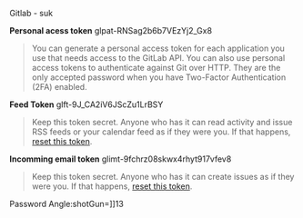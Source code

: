 Gitlab - suk 

**Personal acess token**
glpat-RNSag2b6b7VEzYj2_Gx8
>You can generate a personal access token for each application you use that needs access to the GitLab API. You can also use personal access tokens to authenticate against Git over HTTP. They are the only accepted password when you have Two-Factor Authentication (2FA) enabled.

**Feed Token**
glft-9J_CA2iV6JScZu1LrBSY
> Keep this token secret. Anyone who has it can read activity and issue RSS feeds or your calendar feed as if they were you. If that happens, [reset this token](https://gitlab.com/-/profile/reset_feed_token).


**Incomming email token**
glimt-9fchrz08skwx4rhyt917vfev8
> Keep this token secret. Anyone who has it can create issues as if they were you. If that happens, [reset this token](https://gitlab.com/-/profile/reset_incoming_email_token).

Password
Angle:shotGun=]]13